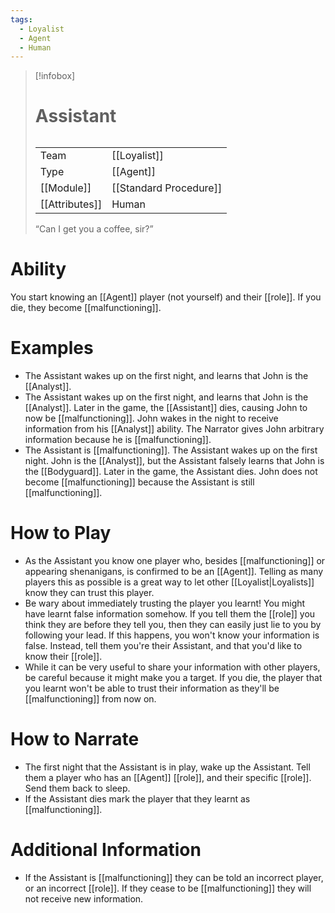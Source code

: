```yaml
---
tags:
  - Loyalist
  - Agent
  - Human
---
```

> [!infobox]
> # Assistant
> ######
> |  |  |
> | ---- | ---- |
> | Team | [[Loyalist]] |
> | Type | [[Agent]] |
> | [[Module]] | [[Standard Procedure]] |
> | [[Attributes]] | Human |
>  “Can I get you a coffee, sir?”
# Ability
You start knowing an [[Agent]] player (not yourself) and their [[role]]. If you die, they become [[malfunctioning]].

# Examples
- The Assistant wakes up on the first night, and learns that John is the [[Analyst]].
- The Assistant wakes up on the first night, and learns that John is the [[Analyst]]. Later in the game, the [[Assistant]] dies, causing John to now be [[malfunctioning]]. John wakes in the night to receive information from his [[Analyst]] ability. The Narrator gives John arbitrary information because he is [[malfunctioning]].
- The Assistant is [[malfunctioning]]. The Assistant wakes up on the first night. John is the [[Analyst]], but the Assistant falsely learns that John is the [[Bodyguard]]. Later in the game, the Assistant dies. John does not become [[malfunctioning]] because the Assistant is still [[malfunctioning]].

# How to Play
- As the Assistant you know one player who, besides [[malfunctioning]] or appearing shenanigans, is confirmed to be an [[Agent]]. Telling as many players this as possible is a great way to let other [[Loyalist|Loyalists]] know they can trust this player.
- Be wary about immediately trusting the player you learnt! You might have learnt false information somehow. If you tell them the [[role]] you think they are before they tell you, then they can easily just lie to you by following your lead. If this happens, you won't know your information is false. Instead, tell them you're their Assistant, and that you'd like to know their [[role]].
- While it can be very useful to share your information with other players, be careful because it might make you a target. If you die, the player that you learnt won't be able to trust their information as they'll be [[malfunctioning]] from now on.

# How to Narrate
- The first night that the Assistant is in play, wake up the Assistant. Tell them a player who has an [[Agent]] [[role]], and their specific [[role]]. Send them back to sleep.
- If the Assistant dies mark the player that they learnt as [[malfunctioning]].

# Additional Information
- If the Assistant is [[malfunctioning]] they can be told an incorrect player, or an incorrect [[role]]. If they cease to be [[malfunctioning]] they will not receive new information.